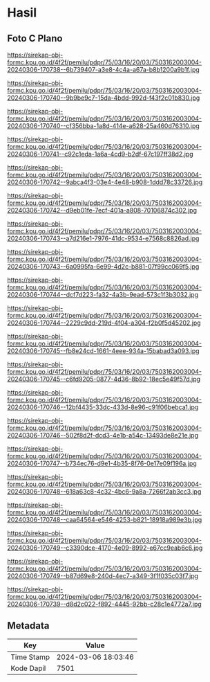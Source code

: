 # Hasil

## Foto C Plano

https://sirekap-obj-formc.kpu.go.id/4f2f/pemilu/pdpr/75/03/16/20/03/7503162003004-20240306-170738--6b739407-a3e8-4c4a-a67a-b8b1200a9b1f.jpg

https://sirekap-obj-formc.kpu.go.id/4f2f/pemilu/pdpr/75/03/16/20/03/7503162003004-20240306-170740--9b9be9c7-15da-4bdd-992d-f43f2c01b830.jpg

https://sirekap-obj-formc.kpu.go.id/4f2f/pemilu/pdpr/75/03/16/20/03/7503162003004-20240306-170740--cf356bba-1a8d-414e-a628-25a460d76310.jpg

https://sirekap-obj-formc.kpu.go.id/4f2f/pemilu/pdpr/75/03/16/20/03/7503162003004-20240306-170741--c92c1eda-1a6a-4cd9-b2df-67c197ff38d2.jpg

https://sirekap-obj-formc.kpu.go.id/4f2f/pemilu/pdpr/75/03/16/20/03/7503162003004-20240306-170742--9abca4f3-03e4-4e48-b908-1ddd78c33726.jpg

https://sirekap-obj-formc.kpu.go.id/4f2f/pemilu/pdpr/75/03/16/20/03/7503162003004-20240306-170742--d9eb01fe-7ecf-401a-a808-70106874c302.jpg

https://sirekap-obj-formc.kpu.go.id/4f2f/pemilu/pdpr/75/03/16/20/03/7503162003004-20240306-170743--a7d216e1-7976-41dc-9534-e7568c8826ad.jpg

https://sirekap-obj-formc.kpu.go.id/4f2f/pemilu/pdpr/75/03/16/20/03/7503162003004-20240306-170743--6a0995fa-6e99-4d2c-b881-07f99cc069f5.jpg

https://sirekap-obj-formc.kpu.go.id/4f2f/pemilu/pdpr/75/03/16/20/03/7503162003004-20240306-170744--dcf7d223-fa32-4a3b-9ead-573c1f3b3032.jpg

https://sirekap-obj-formc.kpu.go.id/4f2f/pemilu/pdpr/75/03/16/20/03/7503162003004-20240306-170744--2229c9dd-219d-4f04-a304-f2b0f5d45202.jpg

https://sirekap-obj-formc.kpu.go.id/4f2f/pemilu/pdpr/75/03/16/20/03/7503162003004-20240306-170745--fb8e24cd-1661-4eee-934a-15babad3a093.jpg

https://sirekap-obj-formc.kpu.go.id/4f2f/pemilu/pdpr/75/03/16/20/03/7503162003004-20240306-170745--c6fd9205-0877-4d36-8b92-18ec5e49f57d.jpg

https://sirekap-obj-formc.kpu.go.id/4f2f/pemilu/pdpr/75/03/16/20/03/7503162003004-20240306-170746--12bf4435-33dc-433d-8e96-c91f06bebca1.jpg

https://sirekap-obj-formc.kpu.go.id/4f2f/pemilu/pdpr/75/03/16/20/03/7503162003004-20240306-170746--502f8d2f-dcd3-4e1b-a54c-13493de8e21e.jpg

https://sirekap-obj-formc.kpu.go.id/4f2f/pemilu/pdpr/75/03/16/20/03/7503162003004-20240306-170747--b734ec76-d9e1-4b35-8f76-0e17e09f196a.jpg

https://sirekap-obj-formc.kpu.go.id/4f2f/pemilu/pdpr/75/03/16/20/03/7503162003004-20240306-170748--618a63c8-4c32-4bc6-9a8a-7266f2ab3cc3.jpg

https://sirekap-obj-formc.kpu.go.id/4f2f/pemilu/pdpr/75/03/16/20/03/7503162003004-20240306-170748--caa64564-e546-4253-b821-18918a989e3b.jpg

https://sirekap-obj-formc.kpu.go.id/4f2f/pemilu/pdpr/75/03/16/20/03/7503162003004-20240306-170749--c3390dce-4170-4e09-8992-e67cc9eab6c6.jpg

https://sirekap-obj-formc.kpu.go.id/4f2f/pemilu/pdpr/75/03/16/20/03/7503162003004-20240306-170749--b87d69e8-240d-4ec7-a349-3f1f035c03f7.jpg

https://sirekap-obj-formc.kpu.go.id/4f2f/pemilu/pdpr/75/03/16/20/03/7503162003004-20240306-170739--d8d2c022-f892-4445-92bb-c28c1e4772a7.jpg


## Metadata

| Key        | Value               |
| ---------- | ------------------- |
| Time Stamp | 2024-03-06 18:03:46 |
| Kode Dapil | 7501                |



